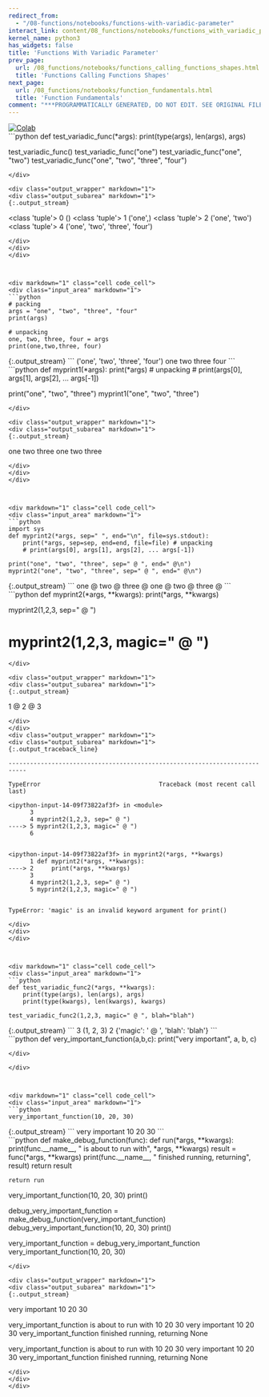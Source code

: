 ```yaml
---
redirect_from:
  - "/08-functions/notebooks/functions-with-variadic-parameter"
interact_link: content/08_functions/notebooks/functions_with_variadic_parameter.ipynb
kernel_name: python3
has_widgets: false
title: 'Functions With Variadic Parameter'
prev_page:
  url: /08_functions/notebooks/functions_calling_functions_shapes.html
  title: 'Functions Calling Functions Shapes'
next_page:
  url: /08_functions/notebooks/function_fundamentals.html
  title: 'Function Fundamentals'
comment: "***PROGRAMMATICALLY GENERATED, DO NOT EDIT. SEE ORIGINAL FILES IN /content***"
---
```

<a href="https://colab.research.google.com/github/aviadr1/learn-python/blob/master/live%20class%20demonstrations/lesson%2008%20-%20functions%20with%20variadic%20parameter.ipynb" target="_blank">
<img src="https://colab.research.google.com/assets/colab-badge.svg" 
     title="Open this file in Google Colab" alt="Colab"/>
</a>




<div markdown="1" class="cell code_cell">
<div class="input_area" markdown="1">
```python
def test_variadic_func(*args):
    print(type(args), len(args), args)
    
test_variadic_func()
test_variadic_func("one")
test_variadic_func("one", "two")
test_variadic_func("one", "two", "three", "four")

```
</div>

<div class="output_wrapper" markdown="1">
<div class="output_subarea" markdown="1">
{:.output_stream}
```
<class 'tuple'> 0 ()
<class 'tuple'> 1 ('one',)
<class 'tuple'> 2 ('one', 'two')
<class 'tuple'> 4 ('one', 'two', 'three', 'four')
```
</div>
</div>
</div>



<div markdown="1" class="cell code_cell">
<div class="input_area" markdown="1">
```python
# packing
args = "one", "two", "three", "four"
print(args)

# unpacking
one, two, three, four = args
print(one,two,three, four)

```
</div>

<div class="output_wrapper" markdown="1">
<div class="output_subarea" markdown="1">
{:.output_stream}
```
('one', 'two', 'three', 'four')
one two three four
```
</div>
</div>
</div>



<div markdown="1" class="cell code_cell">
<div class="input_area" markdown="1">
```python
def myprint1(*args):
    print(*args) # unpacking
    # print(args[0], args[1], args[2], ... args[-1])

print("one", "two", "three")
myprint1("one", "two", "three")

```
</div>

<div class="output_wrapper" markdown="1">
<div class="output_subarea" markdown="1">
{:.output_stream}
```
one two three
one two three
```
</div>
</div>
</div>



<div markdown="1" class="cell code_cell">
<div class="input_area" markdown="1">
```python
import sys
def myprint2(*args, sep=" ", end="\n", file=sys.stdout):
    print(*args, sep=sep, end=end, file=file) # unpacking
    # print(args[0], args[1], args[2], ... args[-1])
    
print("one", "two", "three", sep=" @ ", end=" @\n")
myprint2("one", "two", "three", sep=" @ ", end=" @\n")

```
</div>

<div class="output_wrapper" markdown="1">
<div class="output_subarea" markdown="1">
{:.output_stream}
```
one @ two @ three @
one @ two @ three @
```
</div>
</div>
</div>



<div markdown="1" class="cell code_cell">
<div class="input_area" markdown="1">
```python
def myprint2(*args, **kwargs):
    print(*args, **kwargs)
    
myprint2(1,2,3, sep=" @ ")
# myprint2(1,2,3, magic=" @ ")
    

```
</div>

<div class="output_wrapper" markdown="1">
<div class="output_subarea" markdown="1">
{:.output_stream}
```
1 @ 2 @ 3
```
</div>
</div>
<div class="output_wrapper" markdown="1">
<div class="output_subarea" markdown="1">
{:.output_traceback_line}
```

    ---------------------------------------------------------------------------

    TypeError                                 Traceback (most recent call last)

    <ipython-input-14-09f73822af3f> in <module>
          3 
          4 myprint2(1,2,3, sep=" @ ")
    ----> 5 myprint2(1,2,3, magic=" @ ")
          6 


    <ipython-input-14-09f73822af3f> in myprint2(*args, **kwargs)
          1 def myprint2(*args, **kwargs):
    ----> 2     print(*args, **kwargs)
          3 
          4 myprint2(1,2,3, sep=" @ ")
          5 myprint2(1,2,3, magic=" @ ")


    TypeError: 'magic' is an invalid keyword argument for print()


```
</div>
</div>
</div>



<div markdown="1" class="cell code_cell">
<div class="input_area" markdown="1">
```python
def test_variadic_func2(*args, **kwargs):
    print(type(args), len(args), args)
    print(type(kwargs), len(kwargs), kwargs)
    
test_variadic_func2(1,2,3, magic=" @ ", blah="blah")

```
</div>

<div class="output_wrapper" markdown="1">
<div class="output_subarea" markdown="1">
{:.output_stream}
```
<class 'tuple'> 3 (1, 2, 3)
<class 'dict'> 2 {'magic': ' @ ', 'blah': 'blah'}
```
</div>
</div>
</div>



<div markdown="1" class="cell code_cell">
<div class="input_area" markdown="1">
```python
def very_important_function(a,b,c):
    print("very important", a, b, c)

```
</div>

</div>



<div markdown="1" class="cell code_cell">
<div class="input_area" markdown="1">
```python
very_important_function(10, 20, 30)

```
</div>

<div class="output_wrapper" markdown="1">
<div class="output_subarea" markdown="1">
{:.output_stream}
```
very important 10 20 30
```
</div>
</div>
</div>



<div markdown="1" class="cell code_cell">
<div class="input_area" markdown="1">
```python
def make_debug_function(func):
    def run(*args, **kwargs):
        print(func.__name__, " is about to run with", *args, **kwargs)
        result = func(*args, **kwargs)
        print(func.__name__, " finished running, returning", result)
        return result
    
    return run

very_important_function(10, 20, 30)
print()

debug_very_important_function = make_debug_function(very_important_function)
debug_very_important_function(10, 20, 30)
print()

very_important_function = debug_very_important_function
very_important_function(10, 20, 30)

```
</div>

<div class="output_wrapper" markdown="1">
<div class="output_subarea" markdown="1">
{:.output_stream}
```
very important 10 20 30

very_important_function  is about to run with 10 20 30
very important 10 20 30
very_important_function  finished running, returning None

very_important_function  is about to run with 10 20 30
very important 10 20 30
very_important_function  finished running, returning None
```
</div>
</div>
</div>

